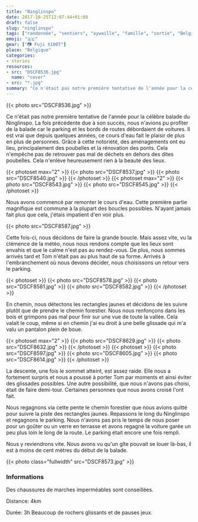 ```yaml
---
title: "Ninglinspo"
date: 2017-10-25T12:07:44+01:00
draft: false
slug: "ninglinspo"
tags: ["randonnée", "sentiers", "aywaille", "famille", "sortie", "Belgique", "foret", "nature"]
emoji: "🇧🇪"
gear: ["📷 Fuji X100T"]
place: "Belgique"
categories:
- stories
resources:
- src: "DSCF8536.jpg"
  name: "cover"
- src: "*.jpg"
summary: "Ce n'était pas notre première tentative de l'année pour la célèbre balade du Ninglinspo. La fois précédente due à son succès, nous n'avions pu profiter de la balade car le parking et les bords de routes débordaient de voitures. Il est vrai que depuis quelques années, ce cours d'eau fait le plaisir de plus en plus de personnes."
---
```


{{< photo src="DSCF8536.jpg" >}}

Ce n'était pas notre première tentative de l'année pour la célèbre balade du Ninglinspo. La fois précédente due à son succès, nous n'avions pu profiter de la balade car le parking et les bords de routes débordaient de voitures. Il est vrai que depuis quelques années, ce cours d'eau fait le plaisir de plus en plus de personnes. Grâce à cette notoriété, des aménagements ont eu lieu, principalement des poubelles et la rénovation des ponts. Cela n'empêche pas de retrouver pas mal de déchets en dehors des dites poubelles. Cela n'enlève heureusement rien à la beauté des lieux.

{{< photoset max="2" >}}
  {{< photo src="DSCF8537.jpg" >}}
  {{< photo src="DSCF8540.jpg" >}}
{{< /photoset >}}
{{< photoset max="2" >}}
  {{< photo src="DSCF8543.jpg" >}}
  {{< photo src="DSCF8545.jpg" >}}
{{< /photoset >}}

Nous avons commencé par remonter le cours d'eau. Cette première partie magnifique est commune à la plupart des boucles possibles. N'ayant jamais fait plus que cela, j'étais impatient d'en voir plus.

{{< photo src="DSCF8587.jpg" >}}

Cette fois-ci, nous décidons de faire la grande boucle. Mais assez vite, vu la clémence de la météo, nous nous rendons compte que les lieux sont envahis et que le calme n'est pas au rendez-vous. De plus, nous sommes arrivés tard et Tom n'était pas au plus haut de sa forme. Arrivés à l'embranchement où nous devons décider, nous choisissons un retour vers le parking.

{{< photoset >}}
  {{< photo src="DSCF8578.jpg" >}}
  {{< photo src="DSCF8581.jpg" >}}
  {{< photo src="DSCF8582.jpg" >}}
{{< /photoset >}}

En chemin, nous détectons les rectangles jaunes et décidons de les suivre plutôt que de prendre le chemin forestier. Nous nous renfonçons dans les bois et grimpons pas mal pour finir sur une vue de toute la vallée. Cela valait le coup, même si en chemin j'ai eu droit à une belle glissade qui m'a valu un pantalon plein de boue.

{{< photoset max="2" >}}
  {{< photo src="DSCF8629.jpg" >}}
  {{< photo src="DSCF8632.jpg" >}}
{{< /photoset >}}
{{< photoset >}}
  {{< photo src="DSCF8597.jpg" >}}
  {{< photo src="DSCF8605.jpg" >}}
  {{< photo src="DSCF8614.jpg" >}}
{{< /photoset >}}

La descente, une fois le sommet atteint, est assez raide. Elle nous a fortement surpris et nous a poussé à porter Tom par moments et ainsi éviter des glissades possibles. Une autre possibilité, que nous n'avons pas choisi, était de faire demi-tour. Certaines personnes que nous avons croisé l'ont fait.

Nous regagnons via cette pente le chemin forestier que nous avions quitté pour suivre la piste des rectangles jaunes. Repassons le long du Ninglinspo et regagnons le parking. Nous n'avons pas pris le temps de nous poser pour un goûter ou un verre en terrasse et avons regagné la voiture garée un peu plus loin le long de la route. Le parking était encore une fois rempli.

Nous y reviendrons vite. Nous avons vu qu'un gîte pouvait se louer là-bas, il est à moins de cent mètres du début de la balade.

{{< photo class="fullwidth" src="DSCF8573.jpg" >}}



### Informations

Des chaussures de marches imperméables sont conseillées.

Distance: 4km

Durée: 3h Beaucoup de rochers glissants et de pauses jeux.
